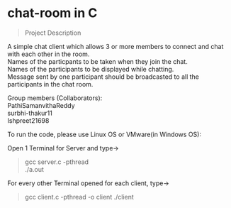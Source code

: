 # chat-room in C
 
> Project Description

A simple chat client which allows 3 or more members to connect and chat
with each other in the room.  
Names of the particpants to be taken when they join the chat.  
Names of the participants to be displayed while chatting.  
Message sent by one participant should be broadcasted to all the 
participants in the chat room.  


Group members (Collaborators):  
PathiSamanvithaReddy  
surbhi-thakur11  
Ishpreet21698  

To run the code, please use Linux OS or VMware(in Windows OS):  

Open 1 Terminal for Server and type->  
>gcc server.c -pthread  
>./a.out  

For every other Terminal opened for each client, type->  
>gcc client.c -pthread -o client
>./client